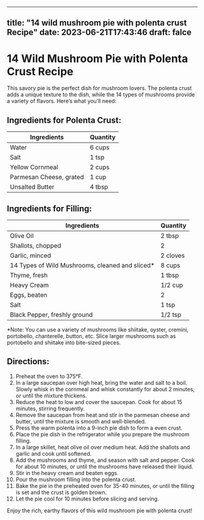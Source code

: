 
---
title: "14 wild mushroom pie with polenta crust Recipe"
date: 2023-06-21T17:43:46
draft: falce
---

# 14 Wild Mushroom Pie with Polenta Crust Recipe

This savory pie is the perfect dish for mushroom lovers. The polenta crust adds a unique texture to the dish, while the 14 types of mushrooms provide a variety of flavors. Here’s what you’ll need:

## Ingredients for Polenta Crust:

| Ingredients | Quantity |
| --- | --- |
| Water | 6 cups |
| Salt | 1 tsp |
| Yellow Cornmeal | 2 cups |
| Parmesan Cheese, grated | 1 cup |
| Unsalted Butter | 4 tbsp |

## Ingredients for Filling:

| Ingredients | Quantity |
| --- | --- |
| Olive Oil | 2 tbsp |
| Shallots, chopped | 2 |
| Garlic, minced | 2 cloves |
| 14 Types of Wild Mushrooms, cleaned and sliced* | 8 cups |
| Thyme, fresh | 1 tbsp |
| Heavy Cream | 1/2 cup |
| Eggs, beaten | 2 |
| Salt | 1 tsp |
| Black Pepper, freshly ground | 1/2 tsp |

*Note: You can use a variety of mushrooms like shiitake, oyster, cremini, portobello, chanterelle, button, etc. Slice larger mushrooms such as portobello and shiitake into bite-sized pieces.

## Directions:

1. Preheat the oven to 375°F.
2. In a large saucepan over high heat, bring the water and salt to a boil. Slowly whisk in the cornmeal and whisk constantly for about 2 minutes, or until the mixture thickens.
3. Reduce the heat to low and cover the saucepan. Cook for about 15 minutes, stirring frequently.
4. Remove the saucepan from heat and stir in the parmesan cheese and butter, until the mixture is smooth and well-blended.
5. Press the warm polenta into a 9-inch pie dish to form a even crust.
6. Place the pie dish in the refrigerator while you prepare the mushroom filling.
7. In a large skillet, heat olive oil over medium heat. Add the shallots and garlic and cook until softened.
8. Add the mushrooms and thyme, and season with salt and pepper. Cook for about 10 minutes, or until the mushrooms have released their liquid.
9. Stir in the heavy cream and beaten eggs.
10. Pour the mushroom filling into the polenta crust.
11. Bake the pie in the preheated oven for 35-40 minutes, or until the filling is set and the crust is golden brown.
12. Let the pie cool for 10 minutes before slicing and serving.

Enjoy the rich, earthy flavors of this wild mushroom pie with polenta crust!
